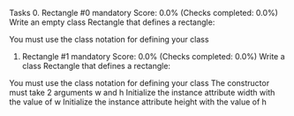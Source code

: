 Tasks
0. Rectangle #0
mandatory
Score: 0.0% (Checks completed: 0.0%)
Write an empty class Rectangle that defines a rectangle:

You must use the class notation for defining your class

1. Rectangle #1
mandatory
Score: 0.0% (Checks completed: 0.0%)
Write a class Rectangle that defines a rectangle:

You must use the class notation for defining your class
The constructor must take 2 arguments w and h
Initialize the instance attribute width with the value of w
Initialize the instance attribute height with the value of h
